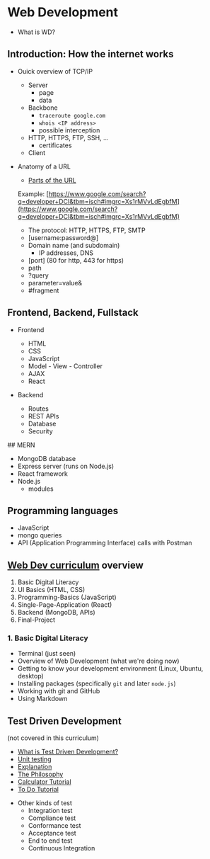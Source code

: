 # Web Development
* What is WD?

## Introduction: How the internet works

* Ouick overview of TCP/IP
  - Server
    - page
    - data
  - Backbone
    - `traceroute google.com`
    - `whois <IP address>`
    - possible interception
  - HTTP, HTTPS, FTP, SSH, ...
    - certificates
  - Client

* Anatomy of a URL
  - [Parts of the URL](https://medium.com/@joseph.pyram/9-parts-of-a-url-that-you-should-know-89fea8e11713#ccf4)

  Example: [https://www.google.com/search?q=developer+DCI&tbm=isch#imgrc=Xs1rMVvLdEgbfM](https://www.google.com/search?q=developer+DCI&tbm=isch#imgrc=Xs1rMVvLdEgbfM)

    - The protocol: HTTP, HTTPS, FTP, SMTP
    - [username:password@]
    - Domain name (and subdomain)
      - IP addresses, DNS
    - [port] (80 for http, 443 for https)
    - path
    - ?query
    - parameter=value&
    - #fragment

## Frontend, Backend, Fullstack

* Frontend
  - HTML
  - CSS
  - JavaScript
  - Model - View - Controller
  - AJAX
  - React

* Backend
  - Routes
  - REST APIs
  - Database
  - Security

## MERN
* MongoDB database
* Express server (runs on Node.js)
* React framework
* Node.js
  - modules

## Programming languages
  - JavaScript
  - mongo queries
  - API (Application Programming Interface) calls with Postman

## [Web Dev curriculum](../WebDeveloperCurriculum-Summary.pdf) overview

1. Basic Digital Literacy
2. UI Basics (HTML, CSS)
3. Programming-Basics (JavaScript)
4. Single-Page-Application (React)
5. Backend (MongoDB, APIs)
6. Final-Project

### 1. Basic Digital Literacy
* Terminal (just seen)
* Overview of Web Development (what we're doing now)
* Getting to know your development environment (Linux, Ubuntu, desktop)
* Installing packages (specifically `git` and later `node.js`)
* Working with git and GitHub
* Using Markdown

## Test Driven Development
(not covered in this curriculum)
  - [What is Test Driven Development?](https://www.toolsqa.com/software-testing/what-is-test-driven-development/)
  - [Unit testing](https://www.guru99.com/unit-testing-guide.html)
  - [Explanation](https://www.freecodecamp.org/news/test-driven-development-what-it-is-and-what-it-is-not-41fa6bca02a2/)
  - [The Philosophy](https://agileforall.com/tdd-simply-unit-testing/)
  - [Calculator Tutorial](https://developers.redhat.com/blog/2016/03/15/test-driven-development-for-building-apis-in-node-js-and-express/)
  - [To Do Tutorial](https://semaphoreci.com/community/tutorials/a-tdd-approach-to-building-a-todo-api-using-node-js-and-mongodb)
  * Other kinds of test
    - Integration test
    - Compliance test
    - Conformance test
    - Acceptance test
    - End to end test
    - Continuous Integration
